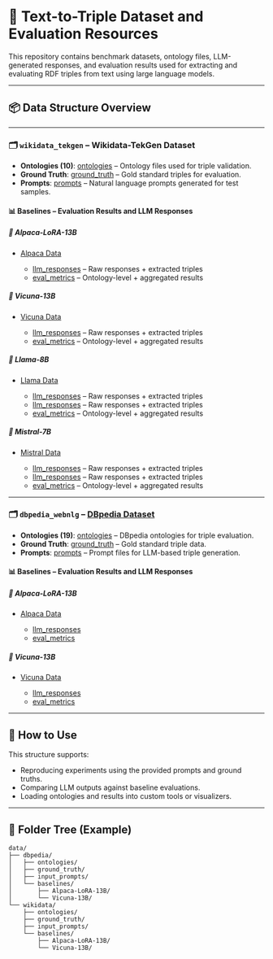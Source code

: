 # 🧠 Text-to-Triple Dataset and Evaluation Resources

This repository contains benchmark datasets, ontology files, LLM-generated responses, and evaluation results used for extracting and evaluating RDF triples from text using large language models.

---

## 📦 Data Structure Overview

---

### 🗂️ `wikidata_tekgen` – Wikidata-TekGen Dataset

* **Ontologies (10)**: [ontologies](data/wikidata/ontologies) – Ontology files used for triple validation.
* **Ground Truth**: [ground\_truth](data/wikidata/ground_truth) – Gold standard triples for evaluation.
* **Prompts**: [prompts](data/wikidata/input_prompts/cot_prompts) – Natural language prompts generated for test samples.

#### 📊 Baselines – Evaluation Results and LLM Responses

##### 🔹 Alpaca-LoRA-13B

* [Alpaca Data](data/wikidata/baselines/Alpaca-LoRA-13B)

  * [llm\_responses](data/wikidata/baselines/Alpaca-LoRA-13B/llm_responses) – Raw responses + extracted triples
  * [eval\_metrics](data/wikidata/baselines/Alpaca-LoRA-13B/eval_metrics) – Ontology-level + aggregated results

##### 🔹 Vicuna-13B

* [Vicuna Data](data/wikidata/baselines/Vicuna-13B)

  * [llm\_responses](data/wikidata/baselines/Vicuna-13B/llm_responses) – Raw responses + extracted triples
  * [eval\_metrics](data/wikidata/baselines/Vicuna-13B/eval_metrics) – Ontology-level + aggregated results

##### 🔹 Llama-8B

* [Llama Data](data/wikidata/baselines/Alpaca-LoRA-13B)

  * [llm\_responses](data/wikidata/baselines/Alpaca-LoRA-13B/llm_responses) – Raw responses + extracted triples
  *  [llm\_responses](data/wikidata/baselines/Alpaca-LoRA-13B/llm_responses) – Raw responses + extracted triples
  * [eval\_metrics](data/wikidata/baselines/Alpaca-LoRA-13B/eval_metrics) – Ontology-level + aggregated results

##### 🔹 Mistral-7B

* [Mistral Data](data/wikidata/baselines/Alpaca-LoRA-13B)

  * [llm\_responses](data/wikidata/baselines/Alpaca-LoRA-13B/llm_responses) – Raw responses + extracted triples
  *  [llm\_responses](data/wikidata/baselines/Alpaca-LoRA-13B/llm_responses) – Raw responses + extracted triples
  * [eval\_metrics](data/wikidata/baselines/Alpaca-LoRA-13B/eval_metrics) – Ontology-level + aggregated results

---

### 🗂️ `dbpedia_webnlg` – [DBpedia Dataset](data/dbpedia)

* **Ontologies (19)**: [ontologies](data/dbpedia/ontologies) – DBpedia ontologies for triple evaluation.
* **Ground Truth**: [ground\_truth](data/dbpedia/ground_truth) – Gold standard triple data.
* **Prompts**: [prompts](data/dbpedia/input_prompts/cot_prompts) – Prompt files for LLM-based triple generation.

#### 📊 Baselines – Evaluation Results and LLM Responses

##### 🔹 Alpaca-LoRA-13B

* [Alpaca Data](data/dbpedia/baselines/Alpaca-LoRA-13B)

  * [llm\_responses](data/dbpedia/baselines/Alpaca-LoRA-13B/llm_responses)
  * [eval\_metrics](data/dbpedia/baselines/Alpaca-LoRA-13B/eval_metrics)

##### 🔹 Vicuna-13B

* [Vicuna Data](data/dbpedia/baselines/Vicuna-13B)

  * [llm\_responses](data/dbpedia/baselines/Vicuna-13B/llm_responses)
  * [eval\_metrics](data/dbpedia/baselines/Vicuna-13B/eval_metrics)

---

## 🧪 How to Use

This structure supports:

* Reproducing experiments using the provided prompts and ground truths.
* Comparing LLM outputs against baseline evaluations.
* Loading ontologies and results into custom tools or visualizers.

---

## 📁 Folder Tree (Example)

```
data/
├── dbpedia/
│   ├── ontologies/
│   ├── ground_truth/
│   ├── input_prompts/
│   └── baselines/
│       ├── Alpaca-LoRA-13B/
│       └── Vicuna-13B/
└── wikidata/
    ├── ontologies/
    ├── ground_truth/
    ├── input_prompts/
    └── baselines/
        ├── Alpaca-LoRA-13B/
        └── Vicuna-13B/
```
